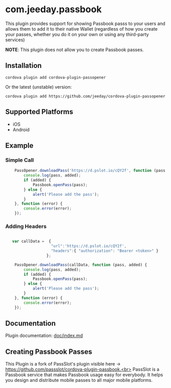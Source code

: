 # com.jeeday.passbook

This plugin provides support for showing Passbook passs to your users and allows them to add it to their native Wallet (regardless of how you create your passes, whether you do it on your own or using any third-party services)

**NOTE**: This plugin does not allow you to create Passbook passes.

## Installation

    cordova plugin add cordova-plugin-passopener

Or the latest (unstable) version:

    cordova plugin add https://github.com/jeeday/cordova-plugin-passopener

## Supported Platforms


- iOS
- Android

## Example

### Simple Call

```javascript
    PassOpener.downloadPass('https://d.pslot.io/cQY2f', function (pass, added) {
        console.log(pass, added);
        if (added) {
            Passbook.openPass(pass);
        } else {
            alert('Please add the pass');
        }
    }, function (error) {
        console.error(error);
    });
```

### Adding Headers

```javascript

   var callData =  {
                    "url":'https://d.pslot.io/cQY2f',
                    "headers":{ "authorization": "Bearer <token>" }
                  };

    PassOpener.downloadPass(callData, function (pass, added) {
        console.log(pass, added);
        if (added) {
            Passbook.openPass(pass);
        } else {
            alert('Please add the pass');
        }
    }, function (error) {
        console.error(error);
    });
```

## Documentation

Plugin documentation: [doc/index.md](doc/index.md)


## Creating Passbook Passes
This Plugin is a fork of PassSlot's plugin visible here -> https://github.com/passslot/cordova-plugin-passbook.<br>
PassSlot is a Passbook service that makes Passbook usage easy for everybody. It helps you design and distribute mobile passes to all major mobile platforms.

